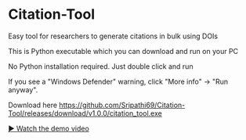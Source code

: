 # Citation-Tool
Easy tool for researchers to generate citations in bulk using DOIs

This is Python executable which you can download and run on your PC

No Python installation required. Just double click and run

If you see a "Windows Defender" warning, click "More info" → "Run anyway".

Download here https://github.com/Sripathi69/Citation-Tool/releases/download/v1.0.0/citation_tool.exe


[▶️ Watch the demo video](https://youtu.be/OhJSMvgYQek)

